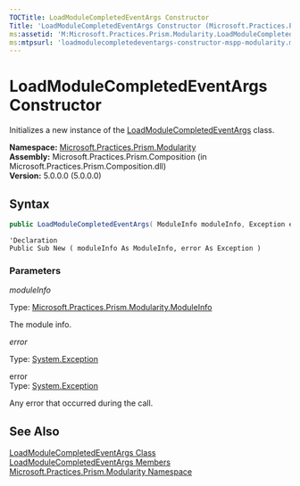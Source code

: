 ```yaml
---
TOCTitle: LoadModuleCompletedEventArgs Constructor
Title: 'LoadModuleCompletedEventArgs Constructor (Microsoft.Practices.Prism.Modularity)'
ms:assetid: 'M:Microsoft.Practices.Prism.Modularity.LoadModuleCompletedEventArgs.\#ctor(Microsoft.Practices.Prism.Modularity.ModuleInfo,System.Exception)'
ms:mtpsurl: 'loadmodulecompletedeventargs-constructor-mspp-modularity.md'
---
```



# LoadModuleCompletedEventArgs Constructor

Initializes a new instance of the [LoadModuleCompletedEventArgs](/patterns-practices/reference/loadmodulecompletedeventargs-class-mspp-modularity) class.

**Namespace:** [Microsoft.Practices.Prism.Modularity](/patterns-practices/reference/mspp-modularity-namespace)  
**Assembly:** Microsoft.Practices.Prism.Composition (in Microsoft.Practices.Prism.Composition.dll)  
**Version:** 5.0.0.0 (5.0.0.0)

## Syntax

```C#
public LoadModuleCompletedEventArgs( ModuleInfo moduleInfo, Exception error )
```

```VB
'Declaration
Public Sub New ( moduleInfo As ModuleInfo, error As Exception )
```

### Parameters

*moduleInfo*

Type: [Microsoft.Practices.Prism.Modularity.ModuleInfo](/patterns-practices/reference/moduleinfo-class-mspp-modularity)

The module info.


*error*

Type: [System.Exception](http://msdn.microsoft.com/en-us/library/c18k6c59)

error  
Type: [System.Exception](/patterns-practices/reference/ieventsubscription-interface-mspp-pubsubevents)

Any error that occurred during the call.

## See Also

[LoadModuleCompletedEventArgs Class](/patterns-practices/reference/loadmodulecompletedeventargs-class-mspp-modularity)  
[LoadModuleCompletedEventArgs Members](/patterns-practices/reference/loadmodulecompletedeventargs-members-mspp-modularity)  
[Microsoft.Practices.Prism.Modularity Namespace](/patterns-practices/reference/mspp-modularity-namespace)  